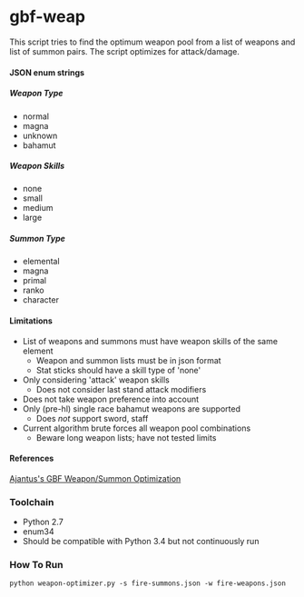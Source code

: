 # gbf-weap
This script tries to find the optimum weapon pool from a list of weapons and
list of summon pairs. The script optimizes for attack/damage.

#### JSON enum strings
##### Weapon Type
* normal
* magna
* unknown
* bahamut

##### Weapon Skills
* none
* small
* medium
* large

##### Summon Type
* elemental
* magna
* primal
* ranko
* character

#### Limitations
* List of weapons and summons must have weapon skills of the same element
  * Weapon and summon lists must be in json format
  * Stat sticks should have a skill type of 'none'
* Only considering 'attack' weapon skills
  * Does not consider last stand attack modifiers
* Does not take weapon preference into account
* Only (pre-hl) single race bahamut weapons are supported
  * Does *not* support sword, staff
* Current algorithm brute forces all weapon pool combinations
  * Beware long weapon lists; have not tested limits

#### References
[Ajantus's GBF Weapon/Summon Optimization](http://gbf-english.proboards.com/thread/595/#6)


### Toolchain
* Python 2.7
* enum34
* Should be compatible with Python 3.4 but not continuously run

### How To Run
`python weapon-optimizer.py -s fire-summons.json -w fire-weapons.json`
